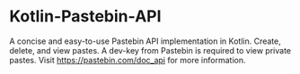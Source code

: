 # Kotlin-Pastebin-API

A concise and easy-to-use Pastebin API implementation in Kotlin. Create, delete, and view pastes. A dev-key from Pastebin is required to view private pastes.
Visit https://pastebin.com/doc_api for more information.
